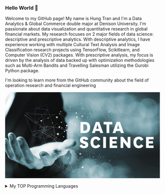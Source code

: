 ### Hello World 👋

Welcome to my GitHub page! My name is Hung Tran and I'm a Data Analytics & Global Commerce double major at Denison University. I'm passionate about data visualization and quantitative research in global financial markets. My research focuses on 2 major fields of data science: descriptive and prescriptive analytics. With descriptive analytics, I have experience working with multiple Cultural Text Analysis and Image Classification research projects using TensorFlow, Scikitlearn, and Computer Vision (CV2) packages. With prescriptive analysis, my focus is driven by the analysis of data backed up with optimization methodologies such as Multi-Arm Bandits and Travelling Salesman utilizing the Gurobi Python package. 


I'm looking to learn more from the GitHub community about the field of operation research and financial engineering

![Data_Science](./7-Benefits-of-Data-Science.jpg)

<!--


Here are some ideas to get you started:

- 🔭 I’m currently working on ...
- 🌱 I’m currently learning ...
- 👯 I’m looking to collaborate on ...
- 🤔 I’m looking for help with ...
- 💬 Ask me about ...
- 📫 How to reach me: ...
- 😄 Pronouns: ...
- ⚡ Fun fact: ...
-->
<details>
<summary>My TOP Programming Languages</summary>

| Rank | Languages |
|-----:|-----------|
|     1| Python    |
|     2| R         |
|     3| SQL       |
|     4| STATA     |
</details>
